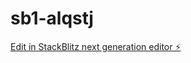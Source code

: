 # sb1-alqstj

[Edit in StackBlitz next generation editor ⚡️](https://stackblitz.com/~/github.com/LearningResearching/sb1-alqstj)